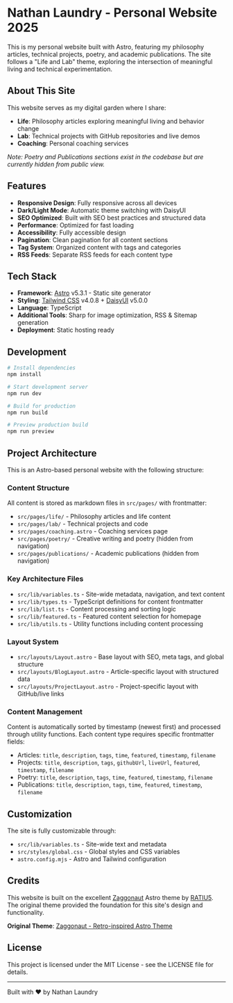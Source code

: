 # Nathan Laundry - Personal Website 2025

This is my personal website built with Astro, featuring my philosophy articles, technical projects, poetry, and academic publications. The site follows a "Life and Lab" theme, exploring the intersection of meaningful living and technical experimentation.

## About This Site

This website serves as my digital garden where I share:

- **Life**: Philosophy articles exploring meaningful living and behavior change
- **Lab**: Technical projects with GitHub repositories and live demos
- **Coaching**: Personal coaching services

*Note: Poetry and Publications sections exist in the codebase but are currently hidden from public view.*

## Features

- **Responsive Design**: Fully responsive across all devices
- **Dark/Light Mode**: Automatic theme switching with DaisyUI
- **SEO Optimized**: Built with SEO best practices and structured data
- **Performance**: Optimized for fast loading
- **Accessibility**: Fully accessible design
- **Pagination**: Clean pagination for all content sections
- **Tag System**: Organized content with tags and categories
- **RSS Feeds**: Separate RSS feeds for each content type

## Tech Stack

- **Framework**: [Astro](https://astro.build/) v5.3.1 - Static site generator
- **Styling**: [Tailwind CSS](https://tailwindcss.com/) v4.0.8 + [DaisyUI](https://daisyui.com/) v5.0.0
- **Language**: TypeScript
- **Additional Tools**: Sharp for image optimization, RSS & Sitemap generation
- **Deployment**: Static hosting ready

## Development

```bash
# Install dependencies
npm install

# Start development server
npm run dev

# Build for production
npm run build

# Preview production build
npm run preview
```

## Project Architecture

This is an Astro-based personal website with the following structure:

### Content Structure

All content is stored as markdown files in `src/pages/` with frontmatter:
- `src/pages/life/` - Philosophy articles and life content
- `src/pages/lab/` - Technical projects and code
- `src/pages/coaching.astro` - Coaching services page
- `src/pages/poetry/` - Creative writing and poetry (hidden from navigation)
- `src/pages/publications/` - Academic publications (hidden from navigation)

### Key Architecture Files

- `src/lib/variables.ts` - Site-wide metadata, navigation, and text content
- `src/lib/types.ts` - TypeScript definitions for content frontmatter
- `src/lib/list.ts` - Content processing and sorting logic
- `src/lib/featured.ts` - Featured content selection for homepage
- `src/lib/utils.ts` - Utility functions including content processing

### Layout System

- `src/layouts/Layout.astro` - Base layout with SEO, meta tags, and global structure
- `src/layouts/BlogLayout.astro` - Article-specific layout with structured data
- `src/layouts/ProjectLayout.astro` - Project-specific layout with GitHub/live links

### Content Management

Content is automatically sorted by timestamp (newest first) and processed through utility functions. Each content type requires specific frontmatter fields:
- Articles: `title`, `description`, `tags`, `time`, `featured`, `timestamp`, `filename`
- Projects: `title`, `description`, `tags`, `githubUrl`, `liveUrl`, `featured`, `timestamp`, `filename`
- Poetry: `title`, `description`, `tags`, `time`, `featured`, `timestamp`, `filename`
- Publications: `title`, `description`, `tags`, `time`, `featured`, `timestamp`, `filename`

## Customization

The site is fully customizable through:
- `src/lib/variables.ts` - Site-wide text and metadata
- `src/styles/global.css` - Global styles and CSS variables
- `astro.config.mjs` - Astro and Tailwind configuration

## Credits

This website is built on the excellent [Zaggonaut](https://github.com/RATIU5/zaggonaut) Astro theme by [RATIU5](https://github.com/RATIU5). The original theme provided the foundation for this site's design and functionality.

**Original Theme**: [Zaggonaut - Retro-inspired Astro Theme](https://zaggonaut.dev)

## License

This project is licensed under the MIT License - see the LICENSE file for details.

---

Built with ❤️ by Nathan Laundry

